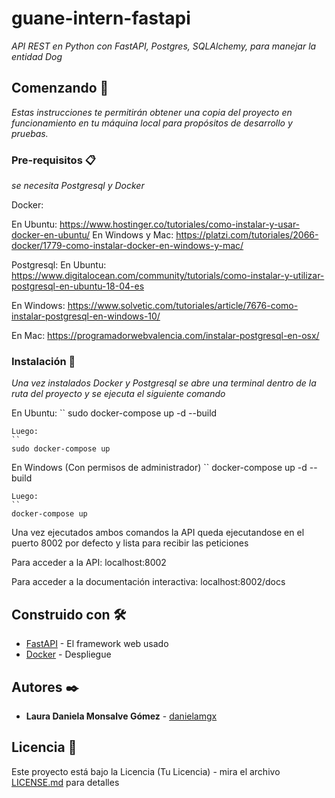 # guane-intern-fastapi

_API REST en Python con FastAPI, Postgres, SQLAlchemy, para manejar
la entidad Dog_

## Comenzando 🚀

_Estas instrucciones te permitirán obtener una copia del proyecto en funcionamiento en tu máquina local para propósitos de desarrollo y pruebas._


### Pre-requisitos 📋

_se necesita Postgresql y Docker_

Docker:

En Ubuntu:
https://www.hostinger.co/tutoriales/como-instalar-y-usar-docker-en-ubuntu/
En Windows y Mac:
https://platzi.com/tutoriales/2066-docker/1779-como-instalar-docker-en-windows-y-mac/

Postgresql:
En Ubuntu:
https://www.digitalocean.com/community/tutorials/como-instalar-y-utilizar-postgresql-en-ubuntu-18-04-es

En Windows:
https://www.solvetic.com/tutoriales/article/7676-como-instalar-postgresql-en-windows-10/

En Mac:
https://programadorwebvalencia.com/instalar-postgresql-en-osx/


### Instalación 🔧

_Una vez instalados Docker y Postgresql se abre una terminal dentro de la 
ruta del proyecto y se ejecuta el siguiente comando_

En Ubuntu:
``
sudo docker-compose up -d --build
```
Luego:
``
sudo docker-compose up
```

En Windows (Con permisos de administrador)
``
docker-compose up -d --build
```
Luego:
``
docker-compose up 
```
Una vez ejecutados ambos comandos la API queda ejecutandose en el puerto 8002 por defecto y lista para recibir las peticiones

Para acceder a la API:
localhost:8002

Para acceder a la documentación interactiva:
localhost:8002/docs



## Construido con 🛠️

* [FastAPI](https://fastapi.tiangolo.com/es/) - El framework web usado
* [Docker](https://www.docker.com) - Despliegue


## Autores ✒️

* **Laura Daniela Monsalve Gómez** - [danielamgx](https://github.com/DanielaMGX)


## Licencia 📄

Este proyecto está bajo la Licencia (Tu Licencia) - mira el archivo [LICENSE.md](LICENSE.md) para detalles

